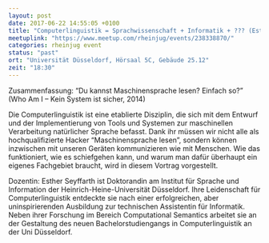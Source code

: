 ```yaml
---
layout: post
date: 2017-06-22 14:55:05 +0100
title: "Computerlinguistik = Sprachwissenschaft + Informatik + ??? (Esther Seyffarth)"
meetuplink: "https://www.meetup.com/rheinjug/events/238338870/"
categories: rheinjug event
status: "past"
ort: "Universität Düsseldorf, Hörsaal 5C, Gebäude 25.12"
zeit: "18:30"
---
```


Zusammenfassung:
“Du kannst Maschinensprache lesen? Einfach so?” (Who Am I – Kein System ist sicher, 2014)
 
Die Computerlinguistik ist eine etablierte Disziplin, die sich mit dem Entwurf und der Implementierung von Tools und Systemen zur maschinellen Verarbeitung natürlicher Sprache befasst. Dank ihr müssen wir nicht alle als hochqualifizierte Hacker “Maschinensprache lesen”, sondern können inzwischen mit unseren Geräten kommunizieren wie mit Menschen.
Wie das funktioniert, wie es schiefgehen kann, und warum man dafür überhaupt ein eigenes Fachgebiet braucht, wird in diesem Vortrag vorgestellt.
 
Dozentin:
Esther Seyffarth ist Doktorandin am Institut für Sprache und Information der Heinrich-Heine-Universität Düsseldorf. Ihre Leidenschaft für Computerlinguistik entdeckte sie nach einer erfolgreichen, aber uninspirierenden Ausbildung zur technischen Assistentin für Informatik. Neben ihrer Forschung im Bereich Computational Semantics arbeitet sie an der Gestaltung des neuen Bachelorstudiengangs in Computerlinguistik an der Uni Düsseldorf.
 
